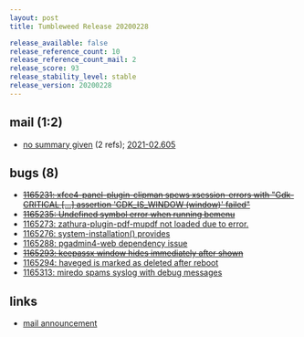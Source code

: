 ```yaml
---
layout: post
title: Tumbleweed Release 20200228

release_available: false
release_reference_count: 10
release_reference_count_mail: 2
release_score: 93
release_stability_level: stable
release_version: 20200228
---
```


## mail (1:2)

- [no summary given](https://lists.opensuse.org/archives/list/factory@lists.opensuse.org/thread/SR5NS4VQKL2DV5N3POH3FS63XWO7DT4X) (2 refs); [2021-02.605](https://lists.opensuse.org/archives/list/factory@lists.opensuse.org/thread/SR5NS4VQKL2DV5N3POH3FS63XWO7DT4X)

## bugs (8)

<!--more-->

- ~~[1165231: xfce4-panel-plugin-clipman spews xsession-errors with "Gdk-CRITICAL \[...\] assertion 'GDK_IS_WINDOW (window)' failed"](https://bugzilla.opensuse.org/show_bug.cgi?id=1165231)~~
- ~~[1165235: Undefined symbol error when running bemenu](https://bugzilla.opensuse.org/show_bug.cgi?id=1165235)~~
- [1165273: zathura-plugin-pdf-mupdf not loaded due to error.](https://bugzilla.opensuse.org/show_bug.cgi?id=1165273)
- [1165276: system-installation() provides](https://bugzilla.opensuse.org/show_bug.cgi?id=1165276)
- [1165288: pgadmin4-web dependency issue](https://bugzilla.opensuse.org/show_bug.cgi?id=1165288)
- ~~[1165293: keepassx window hides immediately after shown](https://bugzilla.opensuse.org/show_bug.cgi?id=1165293)~~
- [1165294: haveged is marked as deleted after reboot](https://bugzilla.opensuse.org/show_bug.cgi?id=1165294)
- [1165313: miredo spams syslog with debug messages](https://bugzilla.opensuse.org/show_bug.cgi?id=1165313)



## links

- [mail announcement](https://lists.opensuse.org/archives/list/factory@lists.opensuse.org/thread/SR5NS4VQKL2DV5N3POH3FS63XWO7DT4X)

